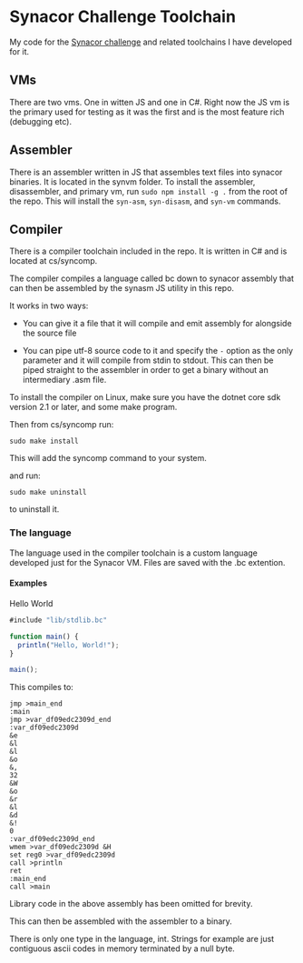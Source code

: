 # Synacor Challenge Toolchain
My code for the [Synacor challenge](https://challenge.synacor.com/) and related toolchains I have developed for it.

## VMs

There are two vms. One in witten JS and one in C#. Right now the JS vm is the primary used for testing as it was the first and is the most feature rich (debugging etc).

## Assembler

There is an assembler written in JS that assembles text files into synacor binaries.
It is located in the synvm folder. To install the assembler, disassembler, and primary vm,
run `sudo npm install -g .` from the root of the repo. This will install the `syn-asm`,
`syn-disasm`, and `syn-vm` commands.

## Compiler

There is a compiler toolchain included in the repo. It is written in C# and is located at
cs/syncomp.

The compiler compiles a language called bc down to synacor assembly that can then be 
assembled by the synasm JS utility in this repo.

It works in two ways:
* You can give it a file that it will compile and emit assembly for alongside the source
file

* You can pipe utf-8 source code to it and specify the `-` option as the only parameter
and it will compile from stdin to stdout. This can then be piped straight to the assembler
in order to get a binary without an intermediary .asm file.

To install the compiler on Linux, make sure you have the dotnet core sdk version 2.1
or later, and some make program.

Then from cs/syncomp run:

`sudo make install`

This will add the syncomp command to your system.

and run:

`sudo make uninstall`

to uninstall it.

### The language

The language used in the compiler toolchain is a custom language developed just for the Synacor VM. Files are saved with the .bc extention.


#### Examples

Hello World

```javascript
#include "lib/stdlib.bc"

function main() {
  println("Hello, World!");
}

main();
```

This compiles to:

```assembly
jmp >main_end
:main
jmp >var_df09edc2309d_end
:var_df09edc2309d
&e
&l
&l
&o
&,
32
&W
&o
&r
&l
&d
&!
0
:var_df09edc2309d_end
wmem >var_df09edc2309d &H
set reg0 >var_df09edc2309d
call >println
ret
:main_end
call >main
```

Library code in the above assembly has been omitted for brevity.

This can then be assembled with the assembler to a binary.

There is only one type in the language, int. Strings for example are just contiguous ascii codes in memory terminated by a null byte.
